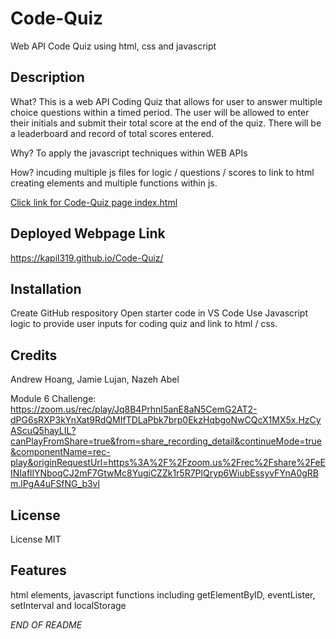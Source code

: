 # Code-Quiz
Web API Code Quiz using html, css and javascript

## Description 

What? This is a web API Coding Quiz that allows for user to answer multiple choice questions within a timed period. The user will be allowed to enter their initials and submit their total score at the end of the quiz. There will be a leaderboard and record of total scores entered.

Why? To apply the javascript techniques within WEB APIs

How? incuding multiple js files for logic / questions / scores to link to html creating elements and multiple functions within js. 

[Click link for Code-Quiz page index.html](index.html)

## Deployed Webpage Link

https://kapil319.github.io/Code-Quiz/


## Installation

Create GitHub respository 
Open starter code in VS Code
Use Javascript logic to provide user inputs for coding quiz and link to html / css.



## Credits

Andrew Hoang,
Jamie Lujan,
Nazeh Abel

Module 6 Challenge:
https://zoom.us/rec/play/Jq8B4PrhnI5anE8aN5CemG2AT2-dPG6sRXP3kYnXat9RdQMIfTDLaPbk7brp0EkzHqbgoNwCQcX1MX5x.HzCyAScuQ5hayLIL?canPlayFromShare=true&from=share_recording_detail&continueMode=true&componentName=rec-play&originRequestUrl=https%3A%2F%2Fzoom.us%2Frec%2Fshare%2FeEINIafllYNboqCJ2mF7GtwMc8YugiCZZk1r5R7PlQryp6WiubEssyvFYnA0gRBm.lPgA4uFSfNG_b3vl

## License

License MIT

## Features

html elements, javascript functions including getElementByID, eventLister, setInterval and localStorage


*END OF README*